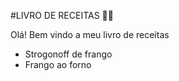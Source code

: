 #LIVRO DE RECEITAS :man_cook:

Olá! Bem vindo a meu livro de receitas

 - Strogonoff de frango
 - Frango ao forno
